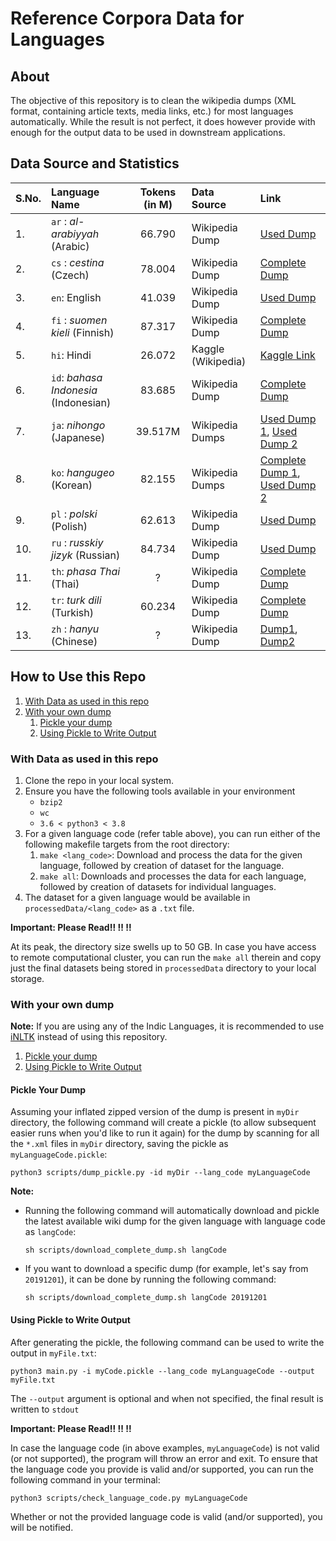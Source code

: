<h1>Reference Corpora Data for Languages</h1>

<h2>About</h2>

The objective of this repository is to clean the wikipedia dumps (XML format, containing article texts, media links, etc.) 
for most languages automatically. While the result is not perfect, it does however provide with enough for the output data
to be used in downstream applications.

<h2>Data Source and Statistics</h2>

| S.No. | Language Name | Tokens (in M) | Data Source | Link |
|:------|:--------------|:----------------:|:------------|:---------------|
| 1.    | `ar` : <i>al-arabiyyah</i> (Arabic) | 66.790 |  Wikipedia Dump | [Used Dump](https://dumps.wikimedia.org/arwiki/20201001/arwiki-20201001-pages-articles-multistream4.xml-p2482316p3982315.bz2) |
| 2.    | `cs` : <i>cestina</i> (Czech) | 78.004 | Wikipedia Dump |  [Complete Dump](https://dumps.wikimedia.org/cswiki/20201001/cswiki-20201001-pages-articles-multistream.xml.bz2)   |
| 3.    | `en`: English | 41.039 |  Wikipedia Dump | [Used Dump](https://dumps.wikimedia.org/enwiki/20201001/enwiki-20201001-pages-articles-multistream1.xml-p1p41242.bz2) |
| 4.    | `fi` : <i>suomen kieli</i> (Finnish) | 87.317 | Wikipedia Dump |  [Complete Dump](https://dumps.wikimedia.org/fiwiki/20201001/fiwiki-20201001-pages-articles-multistream.xml.bz2)   |
| 5.    | `hi`: Hindi | 26.072 |  Kaggle (Wikipedia) | [Kaggle Link](https://www.kaggle.com/disisbig/hindi-wikipedia-articles-172k) |
| 6.    | `id`: <i>bahasa Indonesia</i> (Indonesian) | 83.685 | Wikipedia Dump |  [Complete Dump](https://dumps.wikimedia.org/idwiki/20201001/idwiki-20201001-pages-articles-multistream.xml.bz2)   |
| 7.    | `ja`: <i>nihongo</i> (Japanese) | 39.517M | Wikipedia Dumps |  [Used Dump 1](https://dumps.wikimedia.org/jawiki/20201001/jawiki-20201001-pages-articles-multistream6.xml-p2807948p4224212.bz2), [Used Dump 2](https://dumps.wikimedia.org/jawiki/20201001/jawiki-20201001-pages-articles-multistream1.xml-p1p114794.bz2)    |
| 8.    | `ko`: <i>hangugeo</i> (Korean) | 82.155 | Wikipedia Dumps |  [Complete Dump 1](https://dumps.wikimedia.org/kowiki/20201001/kowiki-20201001-pages-articles-multistream5.xml-p983495p1770440.bz2), [Used Dump 2](https://dumps.wikimedia.org/kowiki/20201001/kowiki-20201001-pages-articles-multistream.xml.bz2)    |
| 9.    | `pl` : <i>polski</i> (Polish) | 62.613 |  Wikipedia Dump | [Used Dump](https://dumps.wikimedia.org/plwiki/20201001/plwiki-20201001-pages-articles-multistream5.xml-p2047893p3462393.bz2) |
| 10.   | `ru` : <i>russkiy jizyk</i> (Russian) | 84.734 |  Wikipedia Dump | [Used Dump](https://dumps.wikimedia.org/ruwiki/20201001/ruwiki-20201001-pages-articles-multistream5.xml-p3835773p5335772.bz2) |
| 11.   | `th`: <i>phasa Thai</i> (Thai) | ? | Wikipedia Dump |  [Complete Dump](https://dumps.wikimedia.org/thwiki/20201001/thwiki-20201001-pages-articles-multistream.xml.bz2)   |
| 12.   | `tr`: <i>turk dili</i> (Turkish) | 60.234 | Wikipedia Dump |  [Complete Dump](https://dumps.wikimedia.org/trwiki/20201001/trwiki-20201001-pages-articles-multistream.xml.bz2)   |
| 13.   | `zh` : <i>hanyu</i> (Chinese) | ? |  Wikipedia Dump | [Dump1](https://dumps.wikimedia.org/zhwiki/20201001/zhwiki-20201001-pages-articles-multistream6.xml-p5596380p7096379.bz2), [Dump2]( https://dumps.wikimedia.org/zhwiki/20201001/zhwiki-20201001-pages-articles-multistream3.xml-p630161p1389648.bz2) |

<h2>How to Use this Repo</h2>

1. [With Data as used in this repo](./#with-data-as-used-in-this-repo)
2. [With your own dump](./#with-your-own-dump)  
    1. [Pickle your dump](./#pickle-your-dump)
    2. [Using Pickle to Write Output](./#using-pickle-to-write-output)

<h3>With Data as used in this repo</h3>

1. Clone the repo in your local system.
2. Ensure you have the following tools available in your environment
    - `bzip2`
    - `wc`
    - `3.6 < python3 < 3.8`
3. For a given language code (refer table above), you can run either of the following makefile targets from the root directory:
    1. `make <lang_code>`: Download and process the data for the given language, followed by creation of dataset for the language.
    2. `make all`: Downloads and processes the data for each language, followed by creation of datasets for individual languages. 
4. The dataset for a given language would be available in `processedData/<lang_code>` as a `.txt` file.

<b>Important: Please Read:bangbang: :bangbang: :bangbang:</b>

At its peak, the directory size swells up to 50 GB. In case you have access to remote
computational cluster, you can run the `make all` therein and copy just the final datasets
being stored in `processedData` directory to your local storage.

<h3>With your own dump</h3>

<b>Note:</b> If you are using any of the Indic Languages, it is recommended to use [iNLTK](https://github.com/goru001/inltk) instead of
using this repository.

1. [Pickle your dump](./#pickle-your-dump)
2. [Using Pickle to Write Output](./#using-pickle-to-write-output)

<h4>Pickle Your Dump</h4>
  
Assuming your inflated zipped version of the dump is present in `myDir` directory, the following command will create
a pickle (to allow subsequent easier runs when you'd like to run it again) for the dump by scanning for all the `*.xml`
files in `myDir` directory, saving the pickle as `myLanguageCode.pickle`:
       
`python3 scripts/dump_pickle.py -id myDir --lang_code myLanguageCode`

<b>Note:</b>  

- Running the following command will automatically download and pickle the latest available wiki dump for 
the given language with language code as `langCode`:

    `sh scripts/download_complete_dump.sh langCode`

- If you want to download a specific dump (for example, let's say from `20191201`), it can be done by running the following command:

    `sh scripts/download_complete_dump.sh langCode 20191201`

<h4>Using Pickle to Write Output</h4>

After generating the pickle, the following command can be used to write the output 
in `myFile.txt`:

`python3 main.py -i myCode.pickle --lang_code myLanguageCode --output myFile.txt`

The `--output` argument is optional and when not specified, the final result is written to `stdout`


<b>Important: Please Read:bangbang: :bangbang: :bangbang:</b>

In case the language code (in above examples, `myLanguageCode`) is not valid (or not supported), the program will throw an error and exit.
To ensure that the language code you provide is valid and/or supported, you can run the following command in your terminal:
  
`python3 scripts/check_language_code.py myLanguageCode`  

Whether or not the provided language code is valid (and/or supported), you will be notified.